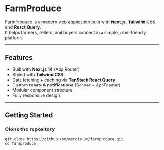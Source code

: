 # FarmProduce

FarmProduce is a modern web application built with **Next.js**, **Tailwind CSS**, and **React Query**.  
It helps farmers, sellers, and buyers connect in a simple, user-friendly platform.

---

##  Features
- Built with **Next.js 14** (App Router)
- Styled with **Tailwind CSS**
- Data fetching + caching via **TanStack React Query**
- Custom **toasts & notifications** (Sonner + AppToaster)
- Modular component structure
- Fully responsive design

---

## Getting Started

### Clone the repository
```
git clone https://github.com/mercie-ux/farmproduce.git
cd farmproduce

```
